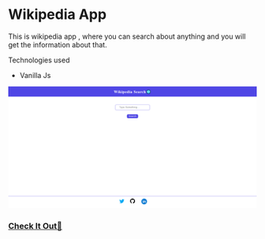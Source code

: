 # Wikipedia App

<p>This is wikipedia app , where you can search about anything and you will get the information about that.</p>

Technologies used

<ul>
<li>Vanilla Js</li>
</ul>

<img src="./website-img.png" />

<h3>
<a href="https://search-on-wikipedia.netlify.app/" target="_blank">Check It Out🤩</a>
</h3>
